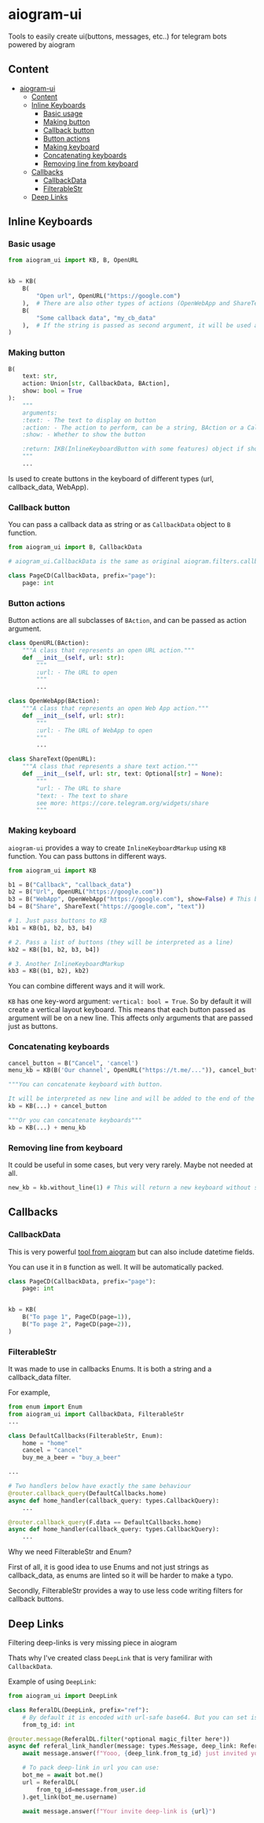 # aiogram-ui

Tools to easily create ui(buttons, messages, etc..) for telegram bots powered by aiogram

## Content

- [aiogram-ui](#aiogram-ui)
  - [Content](#content)
  - [Inline Keyboards](#inline-keyboards)
    - [Basic usage](#basic-usage)
    - [Making button](#making-button)
    - [Callback button](#callback-button)
    - [Button actions](#button-actions)
    - [Making keyboard](#making-keyboard)
    - [Concatenating keyboards](#concatenating-keyboards)
    - [Removing line from keyboard](#removing-line-from-keyboard)
  - [Callbacks](#callbacks)
    - [CallbackData](#callbackdata)
    - [FilterableStr](#filterablestr)
  - [Deep Links](#deep-links)

## Inline Keyboards

### Basic usage

```python
from aiogram_ui import KB, B, OpenURL


kb = KB(
    B(
        "Open url", OpenURL("https://google.com")
    ),  # There are also other types of actions (OpenWebApp and ShareText)
    B(
        "Some callback data", "my_cb_data"
    ),  # If the string is passed as second argument, it will be used as callback_data
)
```

### Making button

```python
B(
    text: str, 
    action: Union[str, CallbackData, BAction], 
    show: bool = True
):
    """
    arguments:
    :text: - The text to display on button
    :action: - The action to perform, can be a string, BAction or a CallbackData
    :show: - Whether to show the button

    :return: IKB(InlineKeyboardButton with some features) object if show is True, otherwise None
    """
    ...
```

Is used to create buttons in the keyboard of different types (url, callback_data, WebApp).

### Callback button

You can pass a callback data as string or as ```CallbackData``` object to ```B``` function.

```python
from aiogram_ui import B, CallbackData

# aiogram_ui.CallbackData is the same as original aiogram.filters.callback_data.CallbackData but with support for datetime fields

class PageCD(CallbackData, prefix="page"):
    page: int

```

### Button actions

Button actions are all subclasses of ```BAction```, and can be passed as action argument.

```python
class OpenURL(BAction):
    """A class that represents an open URL action."""
    def __init__(self, url: str):
        """
        :url: - The URL to open
        """
        ...

class OpenWebApp(BAction):
    """A class that represents an open Web App action."""
    def __init__(self, url: str):
        """
        :url: - The URL of WebApp to open
        """
        ...

class ShareText(OpenURL):
    """A class that represents a share text action."""
    def __init__(self, url: str, text: Optional[str] = None):
        """
        "url: - The URL to share
        "text: - The text to share
        see more: https://core.telegram.org/widgets/share
        """

```

### Making keyboard

```aiogram-ui``` provides a way to create ```InlineKeyboardMarkup``` using ```KB``` function. You can pass buttons in different ways.

```python
from aiogram_ui import KB

b1 = B("Callback", "callback_data")
b2 = B("Url", OpenURL("https://google.com"))
b3 = B("WebApp", OpenWebApp("https://google.com"), show=False) # This button will not be shown
b4 = B("Share", ShareText("https://google.com", "text"))

# 1. Just pass buttons to KB
kb1 = KB(b1, b2, b3, b4)

# 2. Pass a list of buttons (they will be interpreted as a line)
kb2 = KB([b1, b2, b3, b4])

# 3. Another InlineKeyboardMarkup
kb3 = KB((b1, b2), kb2)
```

You can combine different ways and it will work.

```KB``` has one key-word argument: ```vertical: bool = True```. So by default it will create a vertical layout keyboard. This means that each button passed as argument will be on a new line. This affects only arguments that are passed just as buttons.

### Concatenating keyboards

```python
cancel_button = B("Cancel", 'cancel')
menu_kb = KB(B('Our channel', OpenURL("https://t.me/...")), cancel_button)

"""You can concatenate keyboard with button. 

It will be interpreted as new line and will be added to the end of the keyboard."""
kb = KB(...) + cancel_button

"""Or you can concatenate keyboards"""
kb = KB(...) + menu_kb
```

### Removing line from keyboard

It could be useful in some cases, but very very rarely. Maybe not needed at all.

```python
new_kb = kb.without_line(1) # This will return a new keyboard without second line in it
```

## Callbacks

### CallbackData

This is very powerful [tool from aiogram](https://docs.aiogram.dev/en/dev-3.x/dispatcher/filters/callback_data.html) but can also include datetime fields.

You can use it in ```B``` function as well. It will be automatically packed.

```python
class PageCD(CallbackData, prefix="page"):
    page: int


kb = KB(
    B("To page 1", PageCD(page=1)),
    B("To page 2", PageCD(page=2)),
)
```

### FilterableStr

It was made to use in callbacks Enums.
It is both a string and a callback_data filter.

For example,

```python
from enum import Enum
from aiogram_ui import CallbackData, FilterableStr
...

class DefaultCallbacks(FilterableStr, Enum):
    home = "home"
    cancel = "cancel"
    buy_me_a_beer = "buy_a_beer"

...

# Two handlers below have exactly the same behaviour
@router.callback_query(DefaultCallbacks.home)
async def home_handler(callback_query: types.CallbackQuery):
    ...

@router.callback_query(F.data == DefaultCallbacks.home)
async def home_handler(callback_query: types.CallbackQuery):
    ...
```

Why we need FilterableStr and Enum?

First of all, it is good idea to use Enums and not just strings as callback_data, as enums are linted so it will be harder to make a typo.

Secondly, FilterableStr provides a way to use less code writing filters for callback buttons.

## Deep Links

Filtering deep-links is very missing piece in aiogram

Thats why I've created class ```DeepLink``` that is very familirar with ```CallbackData```.

Example of using ```DeepLink```:

```python
from aiogram_ui import DeepLink

class ReferalDL(DeepLink, prefix="ref"):
    # By default it is encoded with url-safe base64. But you can set is_plain=True to use plain string.
    from_tg_id: int

@router.message(ReferalDL.filter(*optional magic_filter here*))
async def referal_link_handler(message: types.Message, deep_link: ReferalDL, bot: Bot):
    await message.answer(f"Yooo, {deep_link.from_tg_id} just invited you!")

    # To pack deep-link in url you can use:
    bot_me = await bot.me()
    url = ReferalDL(
        from_tg_id=message.from_user.id
    ).get_link(bot_me.username)

    await message.answer(f"Your invite deep-link is {url}")
```
